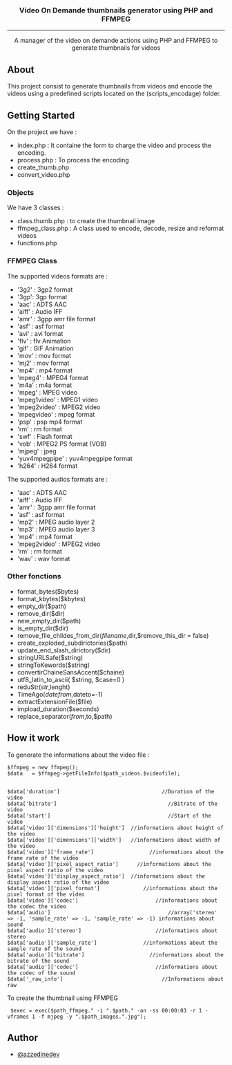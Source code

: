 <h3 align="center">Video On Demande thumbnails generator using PHP and FFMPEG</h3>

---

<p align="center"> A manager of the video on demande actions using PHP and FFMPEG to generate thumbnails for videos
    <br> 
</p>

## About

This project consist to generate thumbnails from videos and encode the videos using a predefined scripts located on the (scripts_encodage) folder.

## Getting Started

On the project we have :

- index.php : It containe the form to charge the video and process the encoding.
- process.php : To process the encoding
- create_thumb.php
- convert_video.php

### Objects

We have 3 classes :

- class.thumb.php : to create the thumbnail image
- ffmpeg_class.php : A class used to encode, decode, resize and reformat videos
- functions.php

### FFMPEG Class

The supported videos formats are :

- '3g2' : 3gp2 format
- '3gp': 3gp format
- 'aac' :  ADTS AAC
-	'aiff' : Audio IFF
-	'amr' :  3gpp amr file format
-	'asf' :  asf format
-	'avi' :  avi format
-	'flv' :  flv Animation
-	'gif' :  GIF Animation
-	'mov' :  mov format
-	'mj2' :  mov format
-	'mp4' :  mp4 format
-	'mpeg4' : MPEG4 format
-	'm4a' :  m4a format
-	'mpeg' : MPEG video
-	'mpeg1video' : MPEG1 video
-	'mpeg2video' : MPEG2 video
-	'mpegvideo' : mpeg format
-	'psp' :  psp mp4 format
-	'rm' :  rm format
-	'swf' :  Flash format
-	'vob' :  MPEG2 PS format (VOB)
-	'mjpeg' : jpeg
-	'yuv4mpegpipe' : yuv4mpegpipe format
-	'h264' : H264 format

The supported audios formats are :

- 'aac' :  ADTS AAC
-	'aiff' : Audio IFF
-	'amr' :  3gpp amr file format
-	'asf' :  asf format
-	'mp2' :  MPEG audio layer 2
-	'mp3' :  MPEG audio layer 3
-	'mp4' :  mp4 format
-	'mpeg2video' : MPEG2 video	
-	'rm' :  rm format
-	'wav' :  wav format

### Other fonctions

- format_bytes($bytes)
- format_kbytes($kbytes)
- empty_dir($path)
- remove_dir($dir)
- new_empty_dir($path)
- is_empty_dir($dir)
- remove_file_childes_from_dir($filename,$dir,$remove_this_dir = false)
- create_exploded_subdirictories($path)
- update_end_slash_dirictory($dir)
- stringURLSafe($string)
- stringToKewords($string)
- convertirChaineSansAccent($chaine)
- utf8_latin_to_ascii( $string, $case=0 )	 
- reduStr($str,$lenght)
- TimeAgo($datefrom,$dateto=-1)	 
- extractExtensionFile($file)
- impload_duration($seconds)
- replace_separator($from,$to,$path)

## How it work

To generate the informations about the video file :

```
$ffmpeg = new ffmpeg();
$data 	= $ffmpeg->getFileInfo($path_videos.$videofile);
```

```

$data['duration'] 						          //Duration of the video						
$data['bitrate'] 						            //Bitrate of the video						
$data['start'] 							            //Start of the video
$data['video']['dimensions']['height'] 	//informations about height of the video						
$data['video']['dimensions']['width'] 	//informations about width of the video							 
$data['video']['frame_rate'] 			      //informations about the frame rate of the video				
$data['video']['pixel_aspect_ratio'] 	  //informations about the pixel aspect ratio of the video		
$data['video']['display_aspect_ratio'] 	//informations about the display aspect ratio of the video
$data['video']['pixel_format'] 			    //informations about the pixel format of the video
$data['video']['codec'] 				        //informations about the codec the video
$data['audio'] 							            //array('stereo' => -1, 'sample_rate' => -1, 'sample_rate' => -1) informations about sound
$data['audio']['stereo'] 				        //informations about stereo
$data['audio']['sample_rate'] 			    //informations about the sample rate of the sound
$data['audio']['bitrate'] 				      //informations about the bitrate of the sound
$data['audio']['codec'] 				        //informations about the codec of the sound
$data['_raw_info']						          //Informations about raw

```

To create the thumbnail using FFMPEG

```
 $exec = exec($path_ffmpeg." -i ".$path." -an -ss 00:00:03 -r 1 -vframes 1 -f mjpeg -y ".$path_images.".jpg");
```

## Author

- [@azzedinedev](https://github.com/azzedinedev)